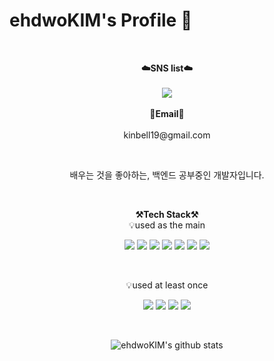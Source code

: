 <h1> ehdwoKIM's Profile 👋 </h1>

<br>

<p align="center">
    <Strong>☁️SNS list☁️</Strong><br><br>
    <a href="https://www.instagram.com/aftermiidnightt/" target="_blank"><img src="https://img.shields.io/badge/Instagram-E4405F?style=flat-square&logo=Instagram&logoColor=white"/></a>
<br><br>
<Strong>📧Email📧</Strong><br><br>kinbell19@gmail.com<br>
</p>

<br>

<p align="center">
배우는 것을 좋아하는, 백엔드 공부중인 개발자입니다.<br>
</p>

<br>

<p align="center">
    <Strong>⚒️Tech Stack⚒️</Strong><br>
    💡used as the main
</p>

<p align="center" display="inline-block">
  <img src="https://img.shields.io/badge/JAVA-007396?style=for-the-badge&logo=java&logoColor=white">
  <img src="https://img.shields.io/badge/Python-3776AB?style=for-the-badge&logo=python&logoColor=white">
    <img src="https://img.shields.io/badge/Spring-6DB33F?style=for-the-badge&logo=Spring&logoColor=white">
    <img src="https://img.shields.io/badge/SpringBoot-6DB33F?style=for-the-badge&logo=SpringBoot&logoColor=white">
    <img src="https://img.shields.io/badge/mysql-4479A1?style=for-the-badge&logo=mysql&logoColor=white">
    <img src="https://img.shields.io/badge/AWS-232F3E?style=for-the-badge&logo=Amazon AWS&logoColor=white">
    <img src="https://img.shields.io/badge/Python-3776AB?style=for-the-badge&logo=Python&logoColor=white"> 
</p><br>

<p align="center">
    💡used at least once
</p>

<p align="center" display="inline-block">
  <img src="https://img.shields.io/badge/typescript-3178C6?style=for-the-badge&logo=typescript&logoColor=black">
  <img src="https://img.shields.io/badge/Node.js-339933?style=for-the-badge&logo=node.js&logoColor=white">
  <img src="https://img.shields.io/badge/MongoDB-47A248?style=for-the-badge&logo=mongodb&logoColor=white">
  <img src="https://img.shields.io/badge/css-1572B6?style=for-the-badge&logo=css3&logoColor=white">
</p>

<br>

<div align=center>

![ehdwoKIM's github stats](https://github-readme-stats.vercel.app/api?username=ehdwoKIM&show_icons=true)

